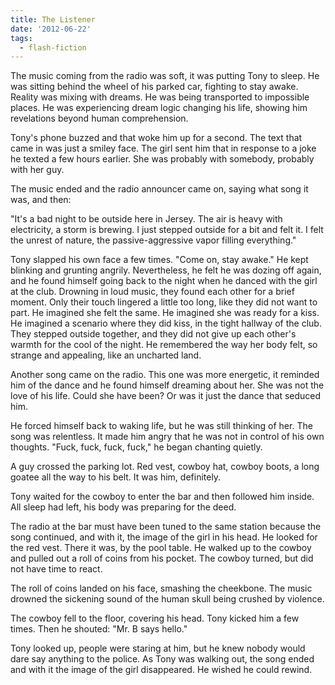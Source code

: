 ```yaml
---
title: The Listener
date: '2012-06-22'
tags:
  - flash-fiction
---
```


The music coming from the radio was soft, it was putting Tony to sleep. He was
sitting behind the wheel of his parked car, fighting to stay awake. Reality was
mixing with dreams. He was being transported to impossible places. He was
experiencing dream logic changing his life, showing him revelations beyond human
comprehension.

<!-- truncate -->

Tony's phone buzzed and that woke him up for a second. The text that came in was
just a smiley face. The girl sent him that in response to a joke he texted a few
hours earlier. She was probably with somebody, probably with her guy.

The music ended and the radio announcer came on, saying what song it was, and
then:

"It's a bad night to be outside here in Jersey. The air is heavy with
electricity, a storm is brewing. I just stepped outside for a bit and felt it. I
felt the unrest of nature, the passive-aggressive vapor filling everything."

Tony slapped his own face a few times. "Come on, stay awake." He kept blinking
and grunting angrily. Nevertheless, he felt he was dozing off again, and he
found himself going back to the night when he danced with the girl at the club.
Drowning in loud music, they found each other for a brief moment. Only their
touch lingered a little too long, like they did not want to part. He imagined
she felt the same. He imagined she was ready for a kiss. He imagined a scenario
where they did kiss, in the tight hallway of the club. They stepped outside
together, and they did not give up each other's warmth for the cool of the
night. He remembered the way her body felt, so strange and appealing, like an
uncharted land.

Another song came on the radio. This one was more energetic, it reminded him of
the dance and he found himself dreaming about her. She was not the love of his
life. Could she have been? Or was it just the dance that seduced him.

He forced himself back to waking life, but he was still thinking of her. The
song was relentless. It made him angry that he was not in control of his own
thoughts. "Fuck, fuck, fuck, fuck," he began chanting quietly.

A guy crossed the parking lot. Red vest, cowboy hat, cowboy boots, a long goatee
all the way to his belt. It was him, definitely.

Tony waited for the cowboy to enter the bar and then followed him inside. All
sleep had left, his body was preparing for the deed.

The radio at the bar must have been tuned to the same station because the song
continued, and with it, the image of the girl in his head. He looked for the red
vest. There it was, by the pool table. He walked up to the cowboy and pulled out
a roll of coins from his pocket. The cowboy turned, but did not have time to
react.

The roll of coins landed on his face, smashing the cheekbone. The music drowned
the sickening sound of the human skull being crushed by violence.

The cowboy fell to the floor, covering his head. Tony kicked him a few times.
Then he shouted: "Mr. B says hello."

Tony looked up, people were staring at him, but he knew nobody would dare say
anything to the police. As Tony was walking out, the song ended and with it the
image of the girl disappeared. He wished he could rewind.
